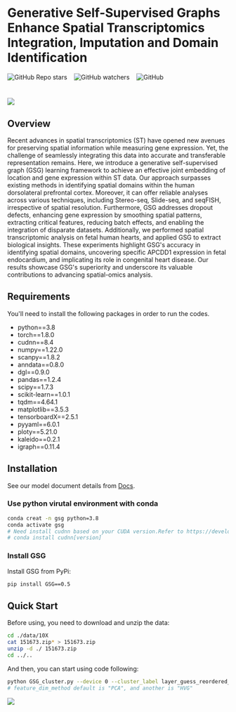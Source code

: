 # Generative Self-Supervised Graphs Enhance Spatial Transcriptomics Integration, Imputation and Domain Identification
![GitHub Repo stars](https://img.shields.io/github/stars/keaml-Guan/GSG) &nbsp;&nbsp; ![GitHub watchers](https://img.shields.io/github/watchers/keaml-Guan/GSG) &nbsp;&nbsp; ![GitHub](https://img.shields.io/github/license/keaml-Guan/GSG)
#
![](https://github.com/keaml-Guan/GSG/blob/main/figures/GSG_overview.jpg)
<br>
## Overview

Recent advances in spatial transcriptomics (ST) have opened new avenues for preserving spatial information while measuring gene expression. Yet, the challenge of seamlessly integrating this data into accurate and transferable representation remains. Here, we introduce a generative self-supervised graph (GSG) learning framework to achieve an effective joint embedding of location and gene expression within ST data. Our approach surpasses existing methods in identifying spatial domains within the human dorsolateral prefrontal cortex. Moreover, it can offer reliable analyses across various techniques, including Stereo-seq, Slide-seq, and seqFISH, irrespective of spatial resolution. Furthermore, GSG addresses dropout defects, enhancing gene expression by smoothing spatial patterns, extracting critical features, reducing batch effects, and enabling the integration of disparate datasets. Additionally, we performed spatial transcriptomic analysis on fetal human hearts, and applied GSG to extract biological insights. These experiments highlight GSG's accuracy in identifying spatial domains, uncovering specific APCDD1 expression in fetal endocardium, and implicating its role in congenital heart disease. Our results showcase GSG's superiority and underscore its valuable contributions to advancing spatial-omics analysis.


## Requirements
You'll need to install the following packages in order to run the codes.
* python==3.8
* torch==1.8.0
* cudnn==8.4
* numpy==1.22.0
* scanpy==1.8.2
* anndata==0.8.0
* dgl==0.9.0
* pandas==1.2.4
* scipy==1.7.3
* scikit-learn==1.0.1 
* tqdm==4.64.1
* matplotlib==3.5.3
* tensorboardX==2.5.1
* pyyaml==6.0.1
* ploty==5.21.0
* kaleido==0.2.1
* igraph==0.11.4

## Installation

See our model document details from [Docs](https://keaml-guan.github.io/GSG/).


### Use python virutal environment with conda
```sh
conda creat -n gsg python=3.8
conda activate gsg
# Need install cudnn based on your CUDA version.Refer to https://developer.nvidia.com/cudnn-archive
# conda install cudnn[version]
```
### Install GSG
Install GSG from PyPi:
```sh
pip install GSG==0.5
```
## Quick Start
Before using, you need to download and unzip the data:
```sh
cd ./data/10X
cat 151673.zip* > 151673.zip
unzip -d ./ 151673.zip
cd ../..
```
And then, you can start using code following:
    
```sh
python GSG_cluster.py --device 0 --cluster_label layer_guess_reordered_short --feature_dim_method "PCA"
# feature_dim_method default is "PCA", and another is "HVG"
```


<!--
## Citation
-->

![](https://github.com/keaml-Guan/GSG/blob/main/figures/Result.jpg)
